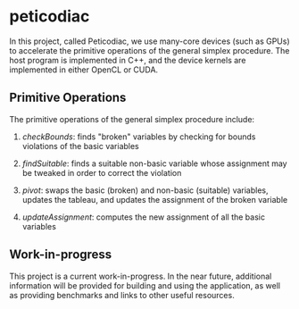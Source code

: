 # peticodiac

In this project, called Peticodiac, we use many-core devices (such as GPUs) to accelerate the primitive operations of the general simplex procedure. The host program is implemented in C++, and the device kernels are implemented in either OpenCL or CUDA.

## Primitive Operations
The primitive operations of the general simplex procedure include:

1. *checkBounds*: finds "broken" variables by checking for bounds violations of the basic variables
 
2. *findSuitable*: finds a suitable non-basic variable whose assignment may be tweaked in order to correct the violation
 
3. *pivot*: swaps the basic (broken) and non-basic (suitable) variables, updates the tableau, and updates the assignment of the broken variable

4. *updateAssignment*: computes the new assignment of all the basic variables

## Work-in-progress

This project is a current work-in-progress. In the near future, additional information will be provided for building and using the application, as well as providing benchmarks and links to other useful resources.
